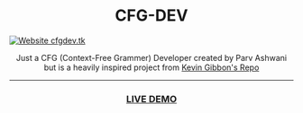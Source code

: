 <h1 align="center">CFG-DEV</h1>

[![Website cfgdev.tk](https://img.shields.io/website-up-down-green-red/http/monip.org.svg)](https://cfgdev.tk)

<p align="center">Just a CFG (Context-Free Grammer) Developer created by Parv Ashwani but is a heavily inspired project from <a href="https://bakkot.github.io/cfgrammar-tool/">Kevin Gibbon's Repo</a></p>

<hr>

<h3 align="center">
  <a href="https://academicgit.github.io/CFG-DEV/">LIVE DEMO</a>
</h3>
